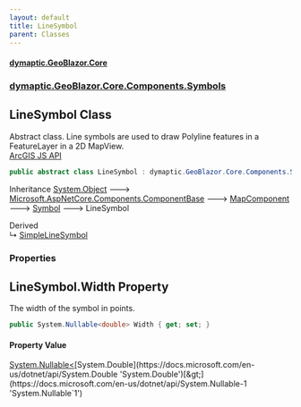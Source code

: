 ```yaml
---
layout: default
title: LineSymbol
parent: Classes
---
```

#### [dymaptic.GeoBlazor.Core](index.html 'index')
### [dymaptic.GeoBlazor.Core.Components.Symbols](index.html#dymaptic.GeoBlazor.Core.Components.Symbols 'dymaptic.GeoBlazor.Core.Components.Symbols')

## LineSymbol Class

Abstract class. Line symbols are used to draw Polyline features in a FeatureLayer in a 2D MapView.  
<a target="_blank" href="https://developers.arcgis.com/javascript/latest/api-reference/esri-symbols-LineSymbol.html">ArcGIS JS API</a>

```csharp
public abstract class LineSymbol : dymaptic.GeoBlazor.Core.Components.Symbols.Symbol
```

Inheritance [System.Object](https://docs.microsoft.com/en-us/dotnet/api/System.Object 'System.Object') &#129106; [Microsoft.AspNetCore.Components.ComponentBase](https://docs.microsoft.com/en-us/dotnet/api/Microsoft.AspNetCore.Components.ComponentBase 'Microsoft.AspNetCore.Components.ComponentBase') &#129106; [MapComponent](dymaptic.GeoBlazor.Core.Components.MapComponent.html 'dymaptic.GeoBlazor.Core.Components.MapComponent') &#129106; [Symbol](dymaptic.GeoBlazor.Core.Components.Symbols.Symbol.html 'dymaptic.GeoBlazor.Core.Components.Symbols.Symbol') &#129106; LineSymbol

Derived  
&#8627; [SimpleLineSymbol](dymaptic.GeoBlazor.Core.Components.Symbols.SimpleLineSymbol.html 'dymaptic.GeoBlazor.Core.Components.Symbols.SimpleLineSymbol')
### Properties

<a name='dymaptic.GeoBlazor.Core.Components.Symbols.LineSymbol.Width'></a>

## LineSymbol.Width Property

The width of the symbol in points.

```csharp
public System.Nullable<double> Width { get; set; }
```

#### Property Value
[System.Nullable&lt;](https://docs.microsoft.com/en-us/dotnet/api/System.Nullable-1 'System.Nullable`1')[System.Double](https://docs.microsoft.com/en-us/dotnet/api/System.Double 'System.Double')[&gt;](https://docs.microsoft.com/en-us/dotnet/api/System.Nullable-1 'System.Nullable`1')
